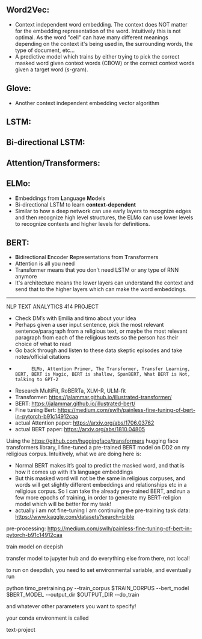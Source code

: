## Word2Vec:
- Context independent word embedding. The context does NOT matter for the embedding representation of the word. Intuitively this is not optimal. As the word "cell" can have many different meanings depending on the context it's being used in, the surrounding words, the type of document, etc...
- A predictive model which trains by either trying to pick the correct masked word given context words (CBOW) or the correct context words given a target word (s-gram). 

## Glove:
- Another context independent embedding vector algorithm

## LSTM:

## Bi-directional LSTM:

## Attention/Transformers: 

## ELMo:
- **E**mbeddings from **L**anguage **Mo**dels
- Bi-directional LSTM to learn **context-dependent** 
- Similar to how a deep network can use early layers to recognize edges and then recognize high level structures, the ELMo can use lower levels to recognize contexts and higher levels for definitions. 

## BERT:
- **B**idirectional **E**ncoder **R**epresentations from **T**ransformers
- Attention is all you need
- Transformer means that you don't need LSTM or any type of RNN anymore
- It's architecture means the lower layers can understand the context and send that to the higher layers which can make the word embeddings. 


_________________________________

NLP TEXT ANALYTICS 414 PROJECT

- Check DM’s with Emilia and timo about your idea
- Perhaps given a user input sentence, pick the most relevant sentence/paragraph from a religious text, or maybe the most relevant paragraph from each of the religious texts so the person has their choice of what to read
- Go back through and listen to these data skeptic episodes and take notes/official citations
-           ELMo, Attention Primer, The Transformer, Transfer Learning, BERT, BERT is Magic, BERT is shallow, SpanBERT, What BERT is Not, talking to GPT-2
- Research MultiFit, RoBERTa, XLM-R, ULM-fit
- Transformer: https://jalammar.github.io/illustrated-transformer/
- BERT: https://jalammar.github.io/illustrated-bert/
- Fine tuning Bert: https://medium.com/swlh/painless-fine-tuning-of-bert-in-pytorch-b91c14912caa 
- actual Attention paper: https://arxiv.org/abs/1706.03762
- actual BERT paper: https://arxiv.org/abs/1810.04805 

Using the https://github.com/huggingface/transformers hugging face transformers library, I fine-tuned a pre-trained BERT model on DD2 on my religious corpus. Intuitively, what we are doing here is:
- Normal BERT makes it’s goal to predict the masked word, and that is how it comes up with it’s language embeddings
- But this masked word will not be the same in religious corpuses, and words will get slightly different embeddings and relationships etc in a religious corpus. So I can take the already pre-trained BERT, and run a few more epochs of training, in order to generate my BERT-religion model which will be better for my task!
- actually i am not fine-tuning I am continuing the pre-training task
data: https://www.kaggle.com/datasets?search=bible 

pre-processing: https://medium.com/swlh/painless-fine-tuning-of-bert-in-pytorch-b91c14912caa 

train model on deepish

transfer model to jupyter hub and do everything else from there, not local!

to run on deepdish, you need to set environmental variable, 
and eventually run 

python timo_pretraining.py --train_corpus $TRAIN_CORPUS --bert_model $BERT_MODEL --output_dir $OUTPUT_DIR --do_train

and whatever other parameters you want to specify!

your conda environment is called

text-project
